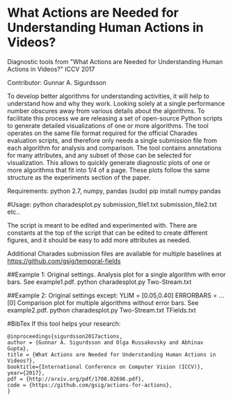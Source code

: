 # What Actions are Needed for Understanding Human Actions in Videos?
Diagnostic tools from "What Actions are Needed for Understanding Human Actions in Videos?" ICCV 2017

Contributor: Gunnar A. Sigurdsson

To develop better algorithms for understanding activities, it will help to understand how and why they work. Looking solely at a single performance number obscures away from various details about the algorithms. To facilitate this process we are releasing a set of open-source Python scripts to generate detailed visualizations of one or more algorithms. The tool operates on the same file format required for the official Charades evaluation scripts, and therefore only needs a single submission file from each algorithm for analysis and comparison.
The tool contains annotations for many attributes, and any subset of those can be selected for visualization. This allows to quickly generate diagnostic plots of one or more algorithms that fit into 1/4 of a page. These plots follow the same structure as the experiments section of the paper. 

Requirements: python 2.7, numpy, pandas
(sudo) pip install numpy pandas

#Usage:
python charadesplot.py submission_file1.txt submission_file2.txt etc..

The script is meant to be edited and experimented with. There are constants at the top of the script that can be edited to create different figures, and it should be easy to add more attributes as needed.

Additional Charades submission files are available for multiple baselines at https://github.com/gsig/temporal-fields

##Example 1:
Original settings. Analysis plot for a single algorithm with error bars. See example1.pdf.
python charadesplot.py Two-Stream.txt

##Example 2:
Original settings except:
YLIM = [0.05,0.40]
ERRORBARS = ...[0]
Comparison plot for multiple algorithms without error bars. See example2.pdf.
python charadesplot.py Two-Stream.txt TFields.txt

#BibTex
If this tool helps your research:
```
@inproceedings{sigurdsson2017actions,
author = {Gunnar A. Sigurdsson and Olga Russakovsky and Abhinav Gupta},
title = {What Actions are Needed for Understanding Human Actions in Videos?},
booktitle={International Conference on Computer Vision (ICCV)},
year={2017},
pdf = {http://arxiv.org/pdf/1708.02696.pdf},
code = {https://github.com/gsig/actions-for-actions},
}
```

